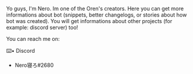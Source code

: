 Yo guys, I'm Nero. Im one of the Oren's creators. Here you can get more informations about bot (snippets, better changelogs, or stories about how bot was created). You will get informations about other projects (for example: discord server) too!

You can reach me on:

⌨️• Discord
- Nero寝ろ#2680
